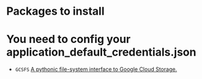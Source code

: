 # Packages to install

# You need to config your application_default_credentials.json
- `GCSFS` [A pythonic file-system interface to Google Cloud Storage.](https://gcsfs.readthedocs.io/en/latest/)
